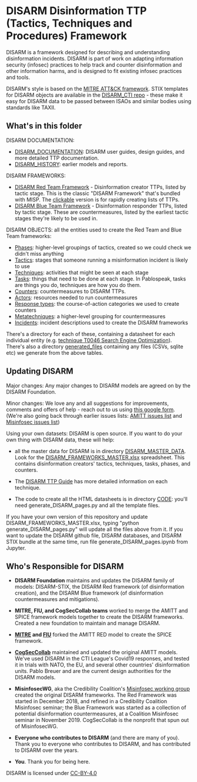 # DISARM Disinformation TTP (Tactics, Techniques and Procedures) Framework

DISARM is a framework designed for describing and understanding disinformation incidents.  DISARM is part of work on adapting information security (infosec) practices to help track and counter disinformation and other information harms, and is designed to fit existing infosec practices and tools.

DISARM's style is based on the [MITRE ATT&amp;CK framework](https://github.com/mitre-attack/attack-website/). STIX templates for DISARM objects are available in the [DISARM_CTI repo](https://github.com/DISARMFoundation/DISARM_cti) - these make it easy for DISARM data to be passed between ISAOs and similar bodies using standards like TAXII.

## What's in this folder

DISARM DOCUMENTATION:
* [DISARM_DOCUMENTATION](DISARM_DOCUMENTATION): DISARM user guides, design guides, and more detailed TTP documentation.
* [DISARM_HISTORY](DISARM_DOCUMENTATION/DISARM_HISTORY): earlier models and reports.

DISARM FRAMEWORKS:
* [DISARM Red Team Framework](generated_pages/disarm_red_framework.md) - Disinformation creator TTPs, listed by tactic stage. This is the classic "DISARM Framework" that's bundled with MISP.  The [clickable](generated_files/disarm_red_framework_clickable.html) version is for rapidly creating lists of TTPs.
* [DISARM Blue Team Framework](generated_pages/disarm_blue_framework.md) - Disinformation responder TTPs, listed by tactic stage. These are countermeasures, listed by the earliest tactic stages they're likely to be used in.

DISARM OBJECTS: all the entities used to create the Red Team and Blue Team frameworks:
* [Phases](generated_pages/phases_index.md): higher-level groupings of tactics, created so we could check we didn't miss anything
* [Tactics](generated_pages/tactics_index.md): stages that someone running a misinformation incident is likely to use
* [Techniques](generated_pages/techniques_index.md): activities that might be seen at each stage
* [Tasks](generated_pages/tasks_index.md): things that need to be done at each stage.  In Pablospeak, tasks are things you do, techniques are how you do them.
* [Counters](generated_pages/counters_index.md): countermeasures to DISARM TTPs.  
* [Actors](generated_pages/actors_index.md): resources needed to run countermeasures
* [Response types](generated_pages/responsetype_index.md): the course-of-action categories we used to create counters
* [Metatechniques](generated_pages/metatechniques_index.md): a higher-level grouping for countermeasures
* [Incidents](generated_pages/incidents_index.md): incident descriptions used to create the DISARM frameworks

There's a directory for each of these, containing a datasheet for each individual entity (e.g. [technique T0046 Search Engine Optimization](generated_pages/techniques/T0046.md)).  There's also a directory [generated_files](generated_files) containing any files (CSVs, sqlite etc) we generate from the above tables.

## Updating DISARM

Major changes: Any major changes to DISARM models are agreed on by the DISARM Foundation.

Minor changes: We love any and all suggestions for improvements, comments and offers of help - reach out to us using [this google form](https://docs.google.com/forms/d/e/1FAIpQLSdZuyKFp1UZzk6qUE4IN1O14HaJ-F4TH9thxR3hrRU-Mu7QUQ/viewform). (We're also going back through earlier issues lists: [AMITT issues list](https://github.com//DISARM/issues) and [Misinfosec issues list](https://github.com/misinfosecproject/DISARM_framework/issues))

Using your own datasets: DISARM is open source.  If you want to do your own thing with DISARM data, these will help:
* all the master data for DISARM is in directory [DISARM_MASTER_DATA](DISARM_MASTER_DATA). Look for the [DISARM_FRAMEWORKS_MASTER.xlsx](DISARM_MASTER_DATA/DISARM_FRAMEWORKS_MASTER.xlsx) spreadsheet. This contains disinformation creators' tactics, techniques, tasks, phases, and counters.

* The [DISARM TTP Guide](https://docs.google.com/document/d/1Kc0O7owFyGiYs8N8wSq17gRUPEDQsD5lLUL_3KGCgRE/edit#) has more detailed information on each technique.

* The code to create all the HTML datasheets is in directory [CODE](CODE): you'll need generate_DISARM_pages.py and all the template files.

If you have your own version of this repository and update DISARM_FRAMEWORKS_MASTER.xlsx, typing "python generate_DISARM_pages.py" will update all the files above from it.  If you want to update the DISARM github file, DISARM databases, and DISARM STIX bundle at the same time, run file generate_DISARM_pages.ipynb from Jupyter. 


## Who's Responsible for DISARM

* **DISARM Foundation** maintains and updates the DISARM family of models: DISARM-STIX, the DISARM Red framework (of disinformation creation), and the DISARM Blue framework (of disinformation countermeasures and mitigations).

* **MITRE, FIU, and CogSecCollab teams** worked to merge the AMITT and SPICE framework models together to create the DISARM frameworks.  Created a new foundation to maintain and manage DISARM. 

* **[MITRE]() and [FIU]()** forked the AMITT RED model to create the SPICE framework. 

* **[CogSecCollab](http://cogsec-collab.org/)** maintained and updated the original AMITT models.  We've used DISARM in the CTI League's Covid19 responses, and tested it in trials with NATO, the EU, and several other countries' disinformation units. Pablo Breuer and  are the current design authorities for the DISARM models.

* **MisinfosecWG**, aka the Credibility Coalition's [Misinfosec working group](https://github.com/credcoalition/community-site/wiki/Working-Groups) created the original DISARM frameworks. The Red Framework was started in December 2018, and refined in a Credibility Coalition Misinfosec seminar; the Blue Framework was started as a collection of potential disinformation countermeasures, at a Coalition Misinfosec seminar in November 2019. CogSecCollab is the nonprofit that spun out of MisinfosecWG.

* **Everyone who contributes to DISARM** (and there are many of you). Thank you to everyone who contributes to DISARM, and has contributed to DISARM over the years.

* **You**. Thank you for being here.

DISARM is licensed under [CC-BY-4.0](LICENSE.md)
